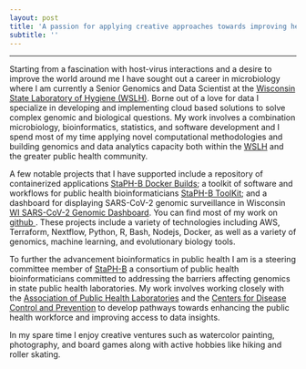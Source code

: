 ```yaml
---
layout: post
title: 'A passion for applying creative approaches towards improving health in our communities'
subtitle: ''
---
```

***
Starting from a fascination with host-virus interactions and a desire to improve the world around me I have sought out a career in microbiology where I am currently a Senior Genomics and Data Scientist at the [Wisconsin State Laboratory of Hygiene (WSLH)](http://www.slh.wisc.edu/). Borne out of a love for data I specialize in developing and implementing cloud based solutions to solve complex genomic and biological questions. My work involves a combination microbiology, bioinformatics, statistics, and software development and I spend most of my time applying novel computational methodologies and building genomics and data analytics capacity both within the [WSLH](http://www.slh.wisc.edu/) and the greater public health community.

A few notable projects that I have supported include a repository of containerized applications [StaPH-B Docker Builds](https://github.com/StaPH-B/docker-builds); a toolkit of software and workflows for public health bioinformaticians [StaPH-B ToolKit](https://github.com/StaPH-B/staphb_toolkit); and a dashboard for displaying SARS-CoV-2 genomic surveillance in Wisconsin [WI SARS-CoV-2 Genomic Dashboard](https://dataportal.slh.wisc.edu/sc2dashboard). You can find most of my work on [github <i class='fab fa-github'></i>](https://github.com/k-florek/). These projects include a variety of technologies including AWS, Terraform, Nextflow, Python, R, Bash, Nodejs, Docker, as well as a variety of genomics, machine learning, and evolutionary biology tools.

To further the advancement bioinformatics in public health I am is a steering committee member of [StaPH-B](http://www.staphb.org/) a consortium of public health bioinformaticians committed to addressing the barriers affecting genomics in state public health laboratories. My work involves working closely with the [Association of Public Health Laboratories](https://www.aphl.org/) and the [Centers for Disease Control and Prevention](https://www.cdc.gov/) to develop pathways towards enhancing the public health workforce and improving access to data insights. 

In my spare time I enjoy creative ventures such as watercolor painting, photography, and board games along with active hobbies like hiking and roller skating.
